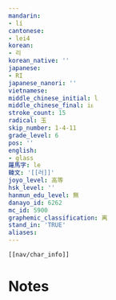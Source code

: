 ```yaml
---
mandarin:
- lí
cantonese:
- lei4
korean:
- 리
korean_native: ''
japanese:
- RI
japanese_nanori: ''
vietnamese:
middle_chinese_initial: l
middle_chinese_final: iᴇ
stroke_count: 15
radical: 玉
skip_number: 1-4-11
grade_level: 6
pos: ''
english:
- glass
羅馬字: le
韓文: '[[러]]'
joyo_level: 高等
hsk_level: ''
hanmun_edu_level: 無
danayo_id: 6262
mc_id: 5900
graphemic_classification: 离
stand_in: 'TRUE'
aliases:
---
```

```meta-bind-embed
[[nav/char_info]]
```

# Notes
